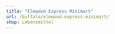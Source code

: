 ```yaml
---
title: "Elmwood Express Minimart"
url: /buffalo/elmwood-express-minimart/
shop: Lebensmittel
---
```


